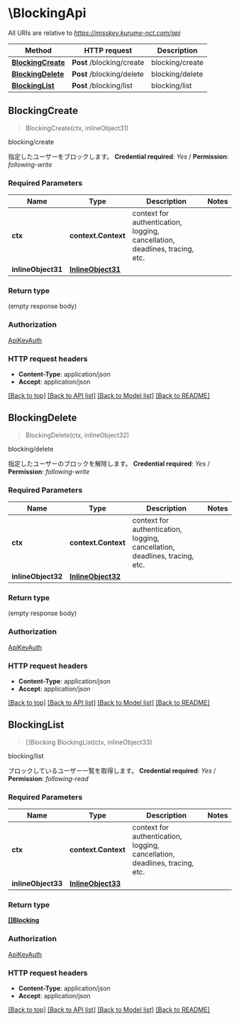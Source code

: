 # \BlockingApi

All URIs are relative to *https://misskey.kurume-nct.com/api*

Method | HTTP request | Description
------------- | ------------- | -------------
[**BlockingCreate**](BlockingApi.md#BlockingCreate) | **Post** /blocking/create | blocking/create
[**BlockingDelete**](BlockingApi.md#BlockingDelete) | **Post** /blocking/delete | blocking/delete
[**BlockingList**](BlockingApi.md#BlockingList) | **Post** /blocking/list | blocking/list



## BlockingCreate

> BlockingCreate(ctx, inlineObject31)

blocking/create

指定したユーザーをブロックします。  **Credential required**: *Yes* / **Permission**: *following-write*

### Required Parameters


Name | Type | Description  | Notes
------------- | ------------- | ------------- | -------------
**ctx** | **context.Context** | context for authentication, logging, cancellation, deadlines, tracing, etc.
**inlineObject31** | [**InlineObject31**](InlineObject31.md)|  | 

### Return type

 (empty response body)

### Authorization

[ApiKeyAuth](../README.md#ApiKeyAuth)

### HTTP request headers

- **Content-Type**: application/json
- **Accept**: application/json

[[Back to top]](#) [[Back to API list]](../README.md#documentation-for-api-endpoints)
[[Back to Model list]](../README.md#documentation-for-models)
[[Back to README]](../README.md)


## BlockingDelete

> BlockingDelete(ctx, inlineObject32)

blocking/delete

指定したユーザーのブロックを解除します。  **Credential required**: *Yes* / **Permission**: *following-write*

### Required Parameters


Name | Type | Description  | Notes
------------- | ------------- | ------------- | -------------
**ctx** | **context.Context** | context for authentication, logging, cancellation, deadlines, tracing, etc.
**inlineObject32** | [**InlineObject32**](InlineObject32.md)|  | 

### Return type

 (empty response body)

### Authorization

[ApiKeyAuth](../README.md#ApiKeyAuth)

### HTTP request headers

- **Content-Type**: application/json
- **Accept**: application/json

[[Back to top]](#) [[Back to API list]](../README.md#documentation-for-api-endpoints)
[[Back to Model list]](../README.md#documentation-for-models)
[[Back to README]](../README.md)


## BlockingList

> []Blocking BlockingList(ctx, inlineObject33)

blocking/list

ブロックしているユーザー一覧を取得します。  **Credential required**: *Yes* / **Permission**: *following-read*

### Required Parameters


Name | Type | Description  | Notes
------------- | ------------- | ------------- | -------------
**ctx** | **context.Context** | context for authentication, logging, cancellation, deadlines, tracing, etc.
**inlineObject33** | [**InlineObject33**](InlineObject33.md)|  | 

### Return type

[**[]Blocking**](Blocking.md)

### Authorization

[ApiKeyAuth](../README.md#ApiKeyAuth)

### HTTP request headers

- **Content-Type**: application/json
- **Accept**: application/json

[[Back to top]](#) [[Back to API list]](../README.md#documentation-for-api-endpoints)
[[Back to Model list]](../README.md#documentation-for-models)
[[Back to README]](../README.md)

